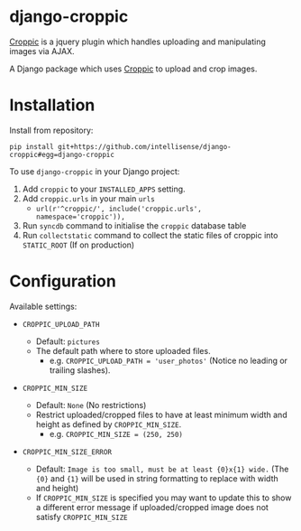 django-croppic
==============

[Croppic](http://croppic.net/) is a jquery plugin which handles uploading and manipulating images via AJAX.

A Django package which uses [Croppic](http://croppic.net/) to upload and crop images.

Installation
============

Install from repository:

    pip install git+https://github.com/intellisense/django-croppic#egg=django-croppic

To use `django-croppic` in your Django project:

1. Add `croppic` to your `INSTALLED_APPS` setting.
2. Add `croppic.urls` in your main `urls`
    * `url(r'^croppic/', include('croppic.urls', namespace='croppic')),`
3. Run `syncdb` command to initialise the `croppic` database table
4. Run `collectstatic` command to collect the static files of croppic into `STATIC_ROOT` (If on production)

Configuration
=============

Available settings:

* `CROPPIC_UPLOAD_PATH`
  * Default: `pictures`
  * The default path where to store uploaded files.
    * e.g. `CROPPIC_UPLOAD_PATH = 'user_photos'` (Notice no leading or trailing slashes).

* `CROPPIC_MIN_SIZE`
  * Default: `None` (No restrictions)
  * Restrict uploaded/cropped files to have at least minimum width and height as defined by `CROPPIC_MIN_SIZE`.
    * e.g. `CROPPIC_MIN_SIZE = (250, 250)`

* `CROPPIC_MIN_SIZE_ERROR`
  * Default: `Image is too small, must be at least {0}x{1} wide.` (The `{0}` and `{1}` will be used in string formatting to replace with width and height)
  * If `CROPPIC_MIN_SIZE` is specified you may want to update this to show a different error message if uploaded/cropped image does not satisfy `CROPPIC_MIN_SIZE`
